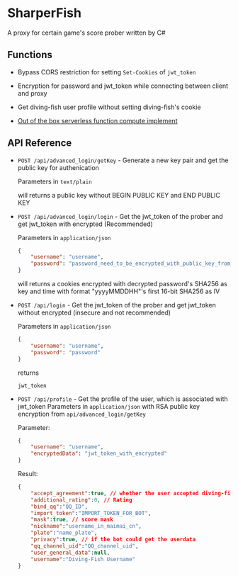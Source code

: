 # SharperFish

A proxy for certain game's score prober written by C#

## Functions

- Bypass CORS restriction for setting ``Set-Cookies`` of ``jwt_token``

- Encryption for password and jwt_token while connecting between client and proxy

- Get diving-fish user profile without setting diving-fish's cookie

- [Out of the box serverless function compute implement](https://github.com/MineTestGaming/SharperFishFC)

## API Reference

- ``POST /api/advanced_login/getKey`` - Generate a new key pair and get the public key for authenication
  
  Parameters in ``text/plain``
  
  will returns a public key without BEGIN PUBLIC KEY and END PUBLIC KEY

- ``POST /api/advanced_login/login`` - Get the jwt_token of the prober and get jwt_token with encrypted (Recommended)
  
  Parameters in `application/json`
  
  ```json
  {
      "username": "username",
      "password": "password_need_to_be_encrypted_with_public_key_from_getKey"
  }
  ```
  
  will returns a cookies encrypted with decrypted password's SHA256 as key and time with format "yyyyMMDDHH"'s first 16-bit SHA256 as IV

- ``POST /api/login`` - Get the jwt_token of the prober and get jwt_token without encrypted (insecure and not recommended)
  
  Parameters in ``application/json``
  
  ```json
  {
      "username": "username",
      "password": "password"
  }
  ```
  
  returns
  
  ```
  jwt_token
  ```

- ``POST /api/profile`` - Get the profile of the user, which is associated with jwt_token
  Parameters in ``application/json`` with RSA public key encryption from ``api/advanced_login/getKey``
  
  Parameter: 
  
  ```json
  {
      "username": "username",
      "encryptedData": "jwt_token_with_encrypted"
  }
  ```
  
  Result: 
  
  ```json
  {
      "accept_agreement":true, // whether the user accepted diving-fish's user agreement
      "additional_rating":0, // Rating
      "bind_qq":"QQ_ID",
      "import_token":"IMPORT_TOKEN_FOR_BOT",
      "mask":true, // score mask
      "nickname":"username_in_maimai_cn",
      "plate":"name_plate",
      "privacy":true, // if the bot could get the userdata
      "qq_channel_uid":"QQ_channel_uid",
      "user_general_data":null,
      "username":"Diving-Fish Username"
  }
  ```

```

```
